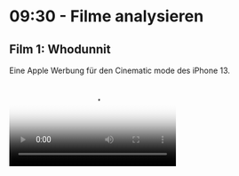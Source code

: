 # 09:30 - Filme analysieren

## Film 1: Whodunnit 
Eine Apple Werbung für den Cinematic mode des iPhone 13.

<video src="/videos/examples/whodunnit.mp4" controls poster="/videos/examples/whodunnit.jpg" />

### Techniken
Welche Techniken wurden verwendet?

::: details Dollyfahrt
<video src="/videos/examples/whodunnit-dolly.mp4" autoplay muted loop/>
Eine langsame Kamerafahrt in das Bild hinein kann Tiefe im Bild erzeugen.

Letztendliches Freigeben eines zweiten Bildes, Zusammenfügen von zwei Spielorten / Situationen.

::: tip Kranfahrt
Außerdem wird hier mit einem Kran gearbeitet, um die Kamera ins Bild zu positionieren, diese aus Hollywood Filmen wohlbekannte Bewegung verstärkt den kinematischen Effekt noch weiter ...
:::

::: details Szenenbild
Bei einem interessanten und filmischen Szenenbild vernachlässigt das Publikum die technischen Umstände und gibt sich der erzählten Welt hin.
![Dolly](/images/examples/example2.jpg)

::: tip Licht und Kadrage
Zusätzlich ist das Bild sehr symmetrisch arrangiert, was eine stärkere Bild-Ästhetik erzeugt als vom Auge / von zufälligen Handybildern gewohnt.
:::

::: details Bildkomposition
In dieser Szene liegt eine unbehagende, ungewisse Grundstimmung vor. 
Parallel dazu wird der Detektiv in eine ungewöhnliche Bildposition kadriert (Er blickt aus dem Bild heraus). 

Zeitgleich wird dadurch der Blick auf die Beschuldigten freigegeben.
![Dolly](/images/examples/example3.jpg)

::: tip Unschärfe
Hintergrund und Vordergrund werden zusätzlich durch getrennte Schärfeebenen separiert.
:::

::: details Perspektive
![Dolly](/images/examples/example4.jpg)

Aus einer ungewohnten Perspektive zu filmen kann helfen den Sehgewohnheiten zu entkommen. 
Hier ergibt sich aber noch ein anderer Nutzen, wir begeben uns wortwörtlich auf eine Ebene mit dem Hund. 

::: tip Bildtiefe
In diesem Bild gibt es keine sog. Leading Lines. Linien führen nicht in das Bild, sondern nur horizontal und vertikal, aber nicht zum Blickpunkt des Bildes.
Verstärkend wird hier auch direkt gegen eine Wand gefilmt, anstatt sich der Perspektiven einer Zimmerecke zu bedienen.

Der Blick wird stattdessen über Helle und Dunkle Bildbereiche gelenkt. Heller Teppich, heller Hund. Dunkles Holz im Hintergrund.

Die Kombination dieser beiden Mittel führt für den Hund, und dadurch für das Publikum, zu einer Situation ohne Fluchtmöglichkeit, die bedrängend wirkt.
:::

::: details Shots mit Licht verbinden
<video src="/videos/examples/whodunnit-connect.mp4" autoplay muted loop/>
Um Übergänge zwischen Einstellungen weicher zu machen, huscht ein Schatten über das Kind als der Detektiv vorbeiläuft.
:::

::: details Unterschied zwischen Handy und optischer Schärfeverlagerung
<video src="/videos/examples/whodunnit-breathing.mp4" autoplay muted loop/>
Ein als Focus breathing (Atmen) bezeichnetes Phänomen sorgt bei optischer Schärfeverlagerung für einen leichten Zoom im Bild, der Zoom wird von einigen Handy Kamera Apps imitiert.
:::

::: details Seitlicher Dolly (Trucking shot)

<video src="/videos/examples/whodunnit-end.mp4" autoplay muted loop/>

Wie in der ersten Szene wird hier sehr elegant eine Kamerabewegung gewählt, um zwei Einstellungen / Situationen miteinander zu verbinden.

::: tip Filmanfang- und Ende
Ein häufig genutztes Filmstilmittel ist Eintritts und Austrittspunkt einer Geschichte in Verbindung zu setzten. Häufig passiert dies über Ähnlichkeiten in erster und letzter Einstellung.
:::

### Analyse
::: warning Was empfinden wir an diesem Beispiel als "filmisch"? 
Wie könnten einzelne Aspekte mit einfachen Mitteln nachgemacht werden?
:::

## :speech_balloon: Fragen?
Zeit für Fragen.

## :bellhop_bell: Pause
5 Minuten Pause.

## Film 2: Invasion
Ein Sci-fi Kurzfilm.

<video src="/videos/examples/invasion.mp4" style="aspect-ratio:auto;" controls poster="/videos/examples/invasion.jpg" />

### Techniken
Welche Techniken wurden verwendet?

::: details Leading lines
![Dolly](/images/examples/example7.jpg)
In diesem Bild führen sog. Leading lines auf ein Bildzentrum hin, um das Auge zu lenken. Das Ganze wird verstärkt durch eine Dollyfahrt, die auch signalisiert, dass hier eine Geschichte stattfinden wird.
![Dolly](/images/examples/example7-arrows.jpg)
:::

::: details Cinematische Titel
![Dolly](/images/examples/example8.jpg)
Viel Abstand, klarer Kontrast, leichter Zoom - ein Beispiel für einen kinematischen Titel.
:::

::: details Atmosphäre
![Dolly](/images/examples/example9.jpg)
Film lebt von aufgebauter Atmosphäre. Hier werden simplen Formen in einer Darstellung gezeigt, in der sie ästhetisch wahrgenommen wirken und das Publikum damit an zurückliegende Lebenssituationen und damit verknüpfte Emotionen erinnert.
:::

::: details Weiches Licht
![Dolly](/images/examples/example10.jpg)
Es wurde bei Sonnenaufgang gefilmt, um weiche Schatten und einen kalt-warm Verlauf im Himmel zu erzeugen.
::: tip Orange & Türkis
... sind die im Filmbereich am häufigsten verwendeten komplementäre Farbpaare, da sie meist natürlich auftreten (Hautfarbe/Holz und Himmel/Wasser) und dann nur noch etwas gepushed werden müssen, um wunderschönen Farbkontrast zu erzielen.
:::

::: details Silhouette
![Dolly](/images/examples/example11.jpg)
Verstärkt den Fokus auf die Atmosphäre, indem der:die Protagonist:in nur schemenhaft gezeigt wird.
:::

::: details Extreme Close-up
![Dolly](/images/examples/example12.jpg)
Intesive Erfahrung durch sehr nahe Kameraeinstellung. Im echten Leben müsste sich eine Person in wenigen cm Abstand zu dem Objekt befinden, zusätzliche Sinne wie z.B. Geruchs- und Tempereratursinn würden dabei angesprochen werden.
:::

::: details Durch andere Objekte Filmen
![Dolly](/images/examples/example14.jpg)
Nutzen von Reflektionen in Glasscheiben, Spiegeln oder Flüssigkeiten.
::: tip Kreativ werden
Es kann auch in eine Flasche auf dem Meer / von unten durch ein Glas / in einer Mikrowelle oder durch eine Kloschüssel gefilmt werden.
:::


::: details Locations
![Dolly](/images/examples/example15.jpg)
Die Produktion kann hochwertig wirken, wenn uns die Locations nur selten oder gar nicht in der gezeigten Form im Alltag begegnen, wie zum Beispiel ein Krankenhaus oder eine vermeintliche Area51 Station.
:::

::: details Formen
Als Ausdruck von Gefühlen & Lebenssituationen der Protagonist:innen.
<video src="/videos/examples/invasion-shape.mp4" poster="/images/examples/example16.jpg" style="aspect-ratio:auto;" loop muted autoplay />
::: tip Kombination
Hier wird das ganze noch mit einer Rausfahrt aus dem Bild verstärkt. Die Protagonistin wirkt alleine gelassen und durch den kleinen Kreis isoliert.
:::

::: details Dollyfahrt + Silhouette
Am Ende dieser Dollyfahrt schliesst sich aus den Silhouetten von Parkhaus und Darstellerin eine weitere Form, das Viereck.
<video src="/videos/examples/invasion-silhouette.mp4" style="aspect-ratio:auto;" loop muted autoplay />
:::

### Analyse
::: warning Was empfinden wir an diesem Beispiel als "filmisch"?
Wie könnten einzelne Aspekte mit einfachen Mitteln nachgemacht werden?
:::


## :speech_balloon: Fragen?
Zeit für Fragen.

## :bellhop_bell: Pause
5 Minuten Pause.


## :gift: Film 3: Behind the scenes
Falls Interesse und Zeit besteht, hier ein Blick hinter die Kulissen mit Phone 13 Pro, der zweifachen Oscar®-Preisträgerin Kathryn Bigelow und dem Oscar®-nominierten Kameramann Greig Fraser.

<video src="/videos/examples/bts.mp4" controls poster="/videos/examples/bts.jpg" />

::: warning Welche Techniken waren hinter den Kulissen zu sehen?
Wie könnten einzelne Aspekte mit einfachen Mitteln nachgemacht werden?
:::
